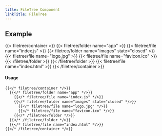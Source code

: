 ```yaml
---
title: FileTree Component
linkTitle: FileTree
---
```


## Example

{{< filetree/container >}}
  {{< filetree/folder name="app" >}}
    {{< filetree/file name="index.js" >}}
    {{< filetree/folder name="images" state="closed" >}}
      {{< filetree/file name="logo.jpg" >}}
      {{< filetree/file name="favicon.ico" >}}
    {{< /filetree/folder >}}
  {{< /filetree/folder >}}
  {{< filetree/file name="index.html" >}}
{{< /filetree/container >}}

#### Usage

```markdown
{{</* filetree/container */>}}
  {{</* filetree/folder name="app" */>}}
    {{</* filetree/file name="index.js" */>}}
    {{</* filetree/folder name="images" state="closed" */>}}
      {{</* filetree/file name="logo.jpg" */>}}
      {{</* filetree/file name="favicon.ico" */>}}
    {{</* /filetree/folder */>}}
  {{</* /filetree/folder */>}}
  {{</* filetree/file name="index.html" */>}}
{{</* /filetree/container */>}}
```